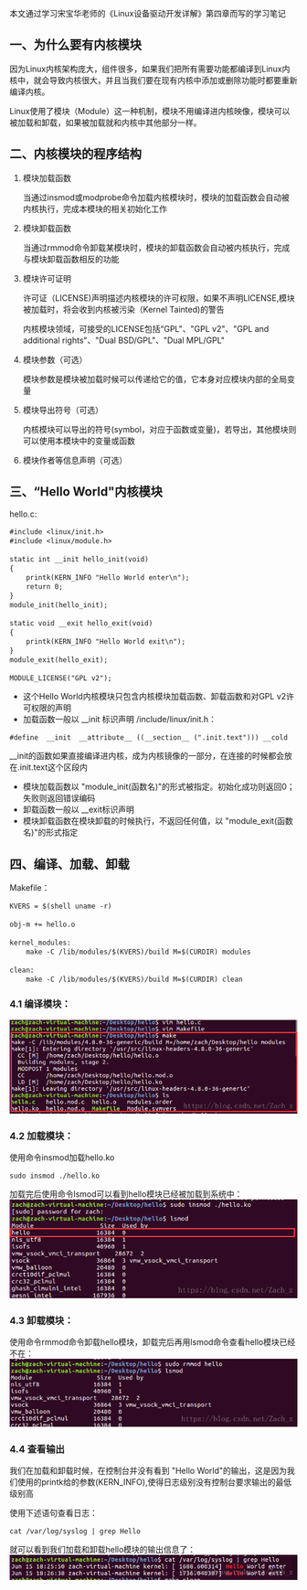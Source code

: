 本文通过学习宋宝华老师的《Linux设备驱动开发详解》第四章而写的学习笔记
## 一、为什么要有内核模块

因为Linux内核架构庞大，组件很多，如果我们把所有需要功能都编译到Linux内核中，就会导致内核很大，并且当我们要在现有内核中添加或删除功能时都要重新编译内核。

Linux使用了模块（Module）这一种机制，模块不用编译进内核映像，模块可以被加载和卸载，如果被加载就和内核中其他部分一样。

## 二、内核模块的程序结构
1. 模块加载函数
        
    当通过insmod或modprobe命令加载内核模块时，模块的加载函数会自动被内核执行，完成本模块的相关初始化工作
2. 模块卸载函数
    
    当通过rmmod命令卸载某模块时，模块的卸载函数会自动被内核执行，完成与模块卸载函数相反的功能
3. 模块许可证明
        
    许可证（LICENSE)声明描述内核模块的许可权限，如果不声明LICENSE,模块被加载时，将会收到内核被污染（Kernel Tainted)的警告
    
    内核模块领域，可接受的LICENSE包括“GPL"、"GPL v2"、"GPL and additional rights"、"Dual BSD/GPL"、"Dual MPL/GPL"
4. 模块参数（可选）

    模块参数是模块被加载时候可以传递给它的值，它本身对应模块内部的全局变量
5. 模块导出符号（可选）

    内核模块可以导出的符号(symbol，对应于函数或变量)，若导出，其他模块则可以使用本模块中的变量或函数
6. 模块作者等信息声明（可选）

## 三、“Hello World"内核模块
hello.c:

```
#include <linux/init.h>
#include <linux/module.h>

static int __init hello_init(void)
{
	printk(KERN_INFO "Hello World enter\n");
	return 0;
}
module_init(hello_init);

static void __exit hello_exit(void)
{
	printk(KERN_INFO "Hello World exit\n");
}
module_exit(hello_exit);

MODULE_LICENSE("GPL v2");
```
- 这个Hello World内核模块只包含内核模块加载函数、卸载函数和对GPL v2许可权限的声明
- 加载函数一般以 __init 标识声明
/include/linux/init.h：
```
#define  __init  __attribute__ ((__section__ (".init.text"))) __cold
```
__init的函数如果直接编译进内核，成为内核镜像的一部分，在连接的时候都会放在.init.text这个区段内
- 模块加载函数以 "module_init(函数名)"的形式被指定。初始化成功则返回0；失败则返回错误编码
- 卸载函数一般以 __exit标识声明
- 模块卸载函数在模块卸载的时候执行，不返回任何值，以 "module_exit(函数名)"的形式指定


## 四、编译、加载、卸载
Makefile：

```
KVERS = $(shell uname -r)

obj-m += hello.o

kernel_modules:
	make -C /lib/modules/$(KVERS)/build M=$(CURDIR) modules

clean:
	make -C /lib/modules/$(KVERS)/build M=$(CURDIR) clean
```
### 4.1 编译模块：
![这里写图片描述](img/1.png)

### 4.2 加载模块：
使用命令insmod加载hello.ko

```
sudo insmod ./hello.ko
```
加载完后使用命令lsmod可以看到hello模块已经被加载到系统中：
![这里写图片描述](img/2.png)

### 4.3 卸载模块：
使用命令rmmod命令卸载hello模块，卸载完后再用lsmod命令查看hello模块已经不在：
![这里写图片描述](img/3.png)

### 4.4 查看输出
我们在加载和卸载时候，在控制台并没有看到 "Hello World"的输出，这是因为我们使用的printk给的参数(KERN_INFO),使得日志级别没有控制台要求输出的最低级别高

使用下述语句查看日志：

```
cat /var/log/syslog | grep Hello
```
就可以看到我们加载和卸载hello模块的输出信息了：
![这里写图片描述](img/4.png)